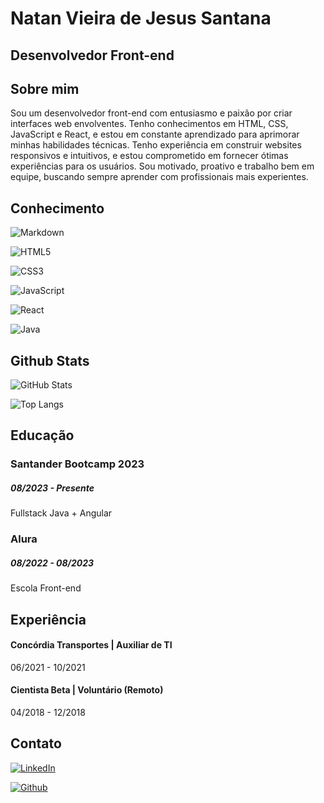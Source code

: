 # Natan Vieira de Jesus Santana
## Desenvolvedor Front-end

## Sobre mim

Sou um desenvolvedor front-end com entusiasmo e paixão por criar interfaces web envolventes. Tenho conhecimentos em HTML, CSS, JavaScript e React, e estou em constante aprendizado para aprimorar minhas habilidades técnicas.
Tenho experiência em construir websites responsivos e intuitivos, e estou comprometido em fornecer ótimas experiências para os usuários. Sou motivado, proativo e trabalho bem em equipe, buscando sempre aprender com profissionais mais experientes.


## Conhecimento

![Markdown](https://img.shields.io/badge/Markdown-000?style=for-the-badge&logo=markdown)

![HTML5](https://img.shields.io/badge/HTML5-000?style=for-the-badge&logo=html5)

![CSS3](https://img.shields.io/badge/CSS3-000?style=for-the-badge&logo=css3&logoColor=264CE4)

![JavaScript](https://img.shields.io/badge/JavaScript-000?style=for-the-badge&logo=javascript)

![React](https://img.shields.io/badge/React-000?style=for-the-badge&logo=react)

![Java](https://img.shields.io/badge/Java-000?style=for-the-badge&logo=java)

## Github Stats

![GitHub Stats](https://github-readme-stats.vercel.app/api?username=natanstark&theme=transparent&bg_color=000&border_color=30A3DC&show_icons=true&icon_color=30A3DC&title_color=E94D5F&text_color=FFF)

![Top Langs](https://github-readme-stats-git-masterrstaa-rickstaa.vercel.app/api/top-langs/?username=natanstark&bg_color=000&border_color=30A3DC&title_color=E94D5F&text_color=FFF)

## Educação
### Santander Bootcamp 2023
##### 08/2023 - Presente
Fullstack Java + Angular
### Alura
##### 08/2022 - 08/2023
Escola Front-end

## Experiência
#### Concórdia Transportes | Auxiliar de TI 
06/2021 - 10/2021

#### Cientista Beta | Voluntário (Remoto)
04/2018 - 12/2018


## Contato

[![LinkedIn](https://img.shields.io/badge/LinkedIn-000?style=for-the-badge&logo=linkedin&logoColor=FFF)](https://www.linkedin.com/in/natanvieiradev/)

[![Github](https://img.shields.io/badge/Github-000?style=for-the-badge&logo=github&logoColor=FFF)](https://www.github.com/natanstark/)

